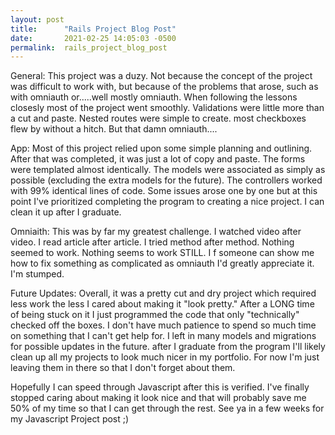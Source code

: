 ```yaml
---
layout: post
title:      "Rails Project Blog Post"
date:       2021-02-25 14:05:03 -0500
permalink:  rails_project_blog_post
---
```



General:
This project was a duzy. Not because the concept of the project was difficult to work with, but because of the problems that arose, such as with omniauth or.....well mostly omniauth. When following the lessons closesly most of the project went smoothly. Validations were little more than a cut and paste. Nested routes were simple to create. most checkboxes flew by without a hitch. But that damn omniauth....

App:
Most of this project relied upon some simple planning and outlining. After that was completed, it was just a lot of copy and paste. The forms were templated almost identically. The models were associated as simply as possible (excluding the extra models for the future). The controllers worked with 99% identical lines of code. Some issues arose one by one but at this point I've prioritized completing the program to creating a nice project. I can clean it up after I graduate. 

Omniaith:
This was by far my greatest challenge. I watched video after video. I read article after article. I tried method after method. Nothing seemed to work. Nothing seems to work STILL. I f someone can show me how to fix something as complicated as omniauth I'd greatly appreciate it. I'm stumped.

Future Updates:
Overall, it was a pretty cut and dry project which required less work the less I cared about making it "look pretty." After a LONG time of being stuck on it I just programmed the code that only "technically" checked off the boxes. I don't have much patience to spend so much time on something that I can't get help for. I left in many models and migrations for possible updates in the future. after I graduate from the program I'll likely clean up all my projects to look much nicer in my portfolio. For now I'm just leaving them in there so that I don't forget about them.


Hopefully I can speed through Javascript after this is verified. I've finally stopped caring about making it look nice and that will probably save me 50% of my time so that I can get through the rest. See ya in a few weeks for my Javascript Project post ;)
